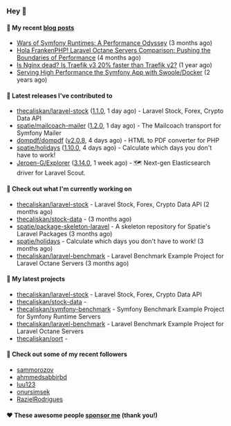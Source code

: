 ### Hey 👋

#### 📜 My recent [blog posts](https://caliskanemre.medium.com/)

- [Wars of Symfony Runtimes: A Performance Odyssey](https://medium.com/beyn-technology/wars-of-symfony-runtimes-a-performance-odyssey-7b0120e8f9e1?source=rss-cf41ab240584------2) (3 months ago)
- [Hola FrankenPHP! Laravel Octane Servers Comparison: Pushing the Boundaries of Performance](https://medium.com/beyn-technology/hola-frankenphp-laravel-octane-servers-comparison-pushing-the-boundaries-of-performance-d3e7ad8e652c?source=rss-cf41ab240584------2) (4 months ago)
- [Is Nginx dead? Is Traefik v3 20% faster than Traefik v2?](https://medium.com/beyn-technology/is-nginx-dead-is-traefik-v3-20-faster-than-traefik-v2-f28ffb7eed3e?source=rss-cf41ab240584------2) (1 year ago)
- [Serving High Performance the Symfony App with Swoole/Docker](https://medium.com/beyn-technology/serving-high-performance-the-symfony-app-with-swoole-docker-758d8f176889?source=rss-cf41ab240584------2) (2 years ago)

#### 🔭 Latest releases I've contributed to

- [thecaliskan/laravel-stock](https://github.com/thecaliskan/laravel-stock) ([1.1.0](https://github.com/thecaliskan/laravel-stock/releases/tag/1.1.0), 1 day ago) - Laravel Stock, Forex, Crypto Data API
- [spatie/mailcoach-mailer](https://github.com/spatie/mailcoach-mailer) ([1.2.0](https://github.com/spatie/mailcoach-mailer/releases/tag/1.2.0), 1 day ago) - The Mailcoach transport for Symfony Mailer
- [dompdf/dompdf](https://github.com/dompdf/dompdf) ([v2.0.8](https://github.com/dompdf/dompdf/releases/tag/v2.0.8), 4 days ago) - HTML to PDF converter for PHP
- [spatie/holidays](https://github.com/spatie/holidays) ([1.10.0](https://github.com/spatie/holidays/releases/tag/1.10.0), 4 days ago) - Calculate which days you don&#39;t have to work!
- [Jeroen-G/Explorer](https://github.com/Jeroen-G/Explorer) ([3.14.0](https://github.com/Jeroen-G/Explorer/releases/tag/3.14.0), 1 week ago) - 🗺️ Next-gen Elasticsearch driver for Laravel Scout.

#### 👷 Check out what I'm currently working on

- [thecaliskan/laravel-stock](https://github.com/thecaliskan/laravel-stock) - Laravel Stock, Forex, Crypto Data API (2 months ago)
- [thecaliskan/stock-data](https://github.com/thecaliskan/stock-data) -  (3 months ago)
- [spatie/package-skeleton-laravel](https://github.com/spatie/package-skeleton-laravel) - A skeleton repository for Spatie&#39;s Laravel Packages (3 months ago)
- [spatie/holidays](https://github.com/spatie/holidays) - Calculate which days you don&#39;t have to work! (3 months ago)
- [thecaliskan/laravel-benchmark](https://github.com/thecaliskan/laravel-benchmark) - Laravel Benchmark Example Project for Laravel Octane Servers (3 months ago)

#### 🌱 My latest projects

- [thecaliskan/laravel-stock](https://github.com/thecaliskan/laravel-stock) - Laravel Stock, Forex, Crypto Data API
- [thecaliskan/stock-data](https://github.com/thecaliskan/stock-data) - 
- [thecaliskan/symfony-benchmark](https://github.com/thecaliskan/symfony-benchmark) - Symfony Benchmark Example Project for Symfony Runtime Servers 
- [thecaliskan/laravel-benchmark](https://github.com/thecaliskan/laravel-benchmark) - Laravel Benchmark Example Project for Laravel Octane Servers
- [thecaliskan/oort](https://github.com/thecaliskan/oort) - 

#### 👯 Check out some of my recent followers

- [sammorozov](https://github.com/sammorozov)
- [ahmmedsabbirbd](https://github.com/ahmmedsabbirbd)
- [luu123](https://github.com/luu123)
- [onursimsek](https://github.com/onursimsek)
- [RazielRodrigues](https://github.com/RazielRodrigues)

#### ❤️ These awesome people [sponsor me](https://github.com/sponsors/thecaliskan) (thank you!)

